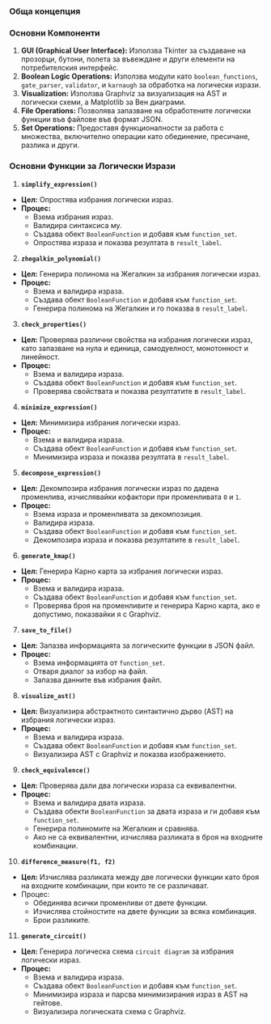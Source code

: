 ### **Обща концепция**

### **Основни Компоненти**

1. **GUI (Graphical User Interface):** Използва Tkinter за създаване на прозорци, бутони, полета за въвеждане и други елементи на потребителския интерфейс.
2. **Boolean Logic Operations:** Използва модули като `boolean_functions`, `gate_parser`, `validator`, и `karnaugh` за обработка на логически изрази.
3. **Visualization:** Използва Graphviz за визуализация на AST и логически схеми, а Matplotlib за Вен диаграми.
4. **File Operations:** Позволява запазване на обработените логически функции във файлове във формат JSON.
5. **Set Operations:** Предоставя функционалности за работа с множества, включително операции като обединение, пресичане, разлика и други.

### **Основни Функции за Логически Изрази**

1. **`simplify_expression()`**
  - **Цел:** Опростява избрания логически израз.
  - **Процес:**
    - Взема избрания израз.
    - Валидира синтаксиса му.
    - Създава обект `BooleanFunction` и добавя към `function_set`.
    - Опростява израза и показва резултата в `result_label`.
      
2. **`zhegalkin_polynomial()`**
  - **Цел:** Генерира полинома на Жегалкин за избрания логически израз.
  - **Процес:**
    - Взема и валидира израза.
    - Създава обект `BooleanFunction` и добавя към `function_set`.
    - Генерира полинома на Жегалкин и го показва в `result_label`.
      
3. **`check_properties()`**
  - **Цел:** Проверява различни свойства на избрания логически израз, като запазване на нула и единица, самодуелност, монотонност и линейност.
  - **Процес:**
    - Взема и валидира израза.
    - Създава обект `BooleanFunction` и добавя към `function_set`.
    - Проверява свойствата и показва резултатите в `result_label`.
      
4. **`minimize_expression()`**
  - **Цел:** Минимизира избрания логически израз.
  - **Процес:**
    - Взема и валидира израза.
    - Създава обект `BooleanFunction` и добавя към `function_set`.
    - Минимизира израза и показва резултата в `result_label`.
      
5. **`decompose_expression()`**
  - **Цел:** Декомпозира избрания логически израз по дадена променлива, изчислявайки кофактори при променливата `0` и `1`.
  - **Процес:**
    - Взема израза и променливата за декомпозиция.
    - Валидира израза.
    - Създава обект `BooleanFunction` и добавя към `function_set`.
    - Декомпозира израза и показва резултатите в `result_label`.
      
6. **`generate_kmap()`**
  - **Цел:** Генерира Карно карта за избрания логически израз.
  - **Процес:**
    - Взема и валидира израза.
    - Създава обект `BooleanFunction` и добавя към `function_set`.
    - Проверява броя на променливите и генерира Карно карта, ако е допустимо, показвайки я с Graphviz.
      
7. **`save_to_file()`**
  - **Цел:** Запазва информацията за логическите функции в JSON файл.
  - **Процес:**
    - Взема информацията от `function_set`.
    - Отваря диалог за избор на файл.
    - Запазва данните във избрания файл.
      
8. **`visualize_ast()`**
  - **Цел:** Визуализира абстрактното синтактично дърво (AST) на избрания логически израз.
  - **Процес:**
    - Взема и валидира израза.
    - Създава обект `BooleanFunction` и добавя към `function_set`.
    - Визуализира AST с Graphviz и показва изображението.
      
9. **`check_equivalence()`**
  - **Цел:** Проверява дали два логически израза са еквивалентни.
  - **Процес:**
    - Взема и валидира двата израза.
    - Създава обекти `BooleanFunction` за двата израза и ги добавя към `function_set`.
    - Генерира полиномите на Жегалкин и сравнява.
    - Ако не са еквивалентни, изчислява разликата в броя на входните комбинации.
      
10. **`difference_measure(f1, f2)`**
  - **Цел:** Изчислява разликата между две логически функции като броя на входните комбинации, при които те се различават.
  - Процес:
    - Обединява всички променливи от двете функции.
    - Изчислява стойностите на двете функции за всяка комбинация.
    - Брои разликите.
      
11. **`generate_circuit()`**
  - **Цел:** Генерира логическа схема `circuit diagram` за избрания логически израз.
  - **Процес:**
    - Взема и валидира израза.
    - Създава обект `BooleanFunction` и добавя към `function_set`.
    - Минимизира израза и парсва минимизирания израз в AST на гейтове.
    - Визуализира логическата схема с Graphviz.
